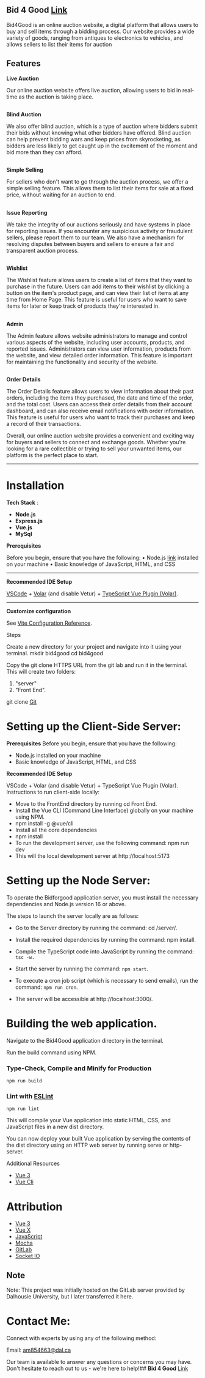 
## **Bid 4 Good** [Link](http://csci5308vm5.research.cs.dal.ca:5173/)

Bid4Good is an online auction website, a digital platform that allows users to buy and sell items through a bidding process. Our website provides a wide variety of goods, ranging from antiques to electronics to vehicles, and allows sellers to list their items for auction

## [](#features)Features

**[](#live-auction)Live Auction**

Our online auction website offers live auction, allowing users to bid in real-time as the auction is taking place.

## [](#blind-auction)

**Blind Auction**

We also offer blind auction, which is a type of auction where bidders submit their bids without knowing what other bidders have offered. Blind auction can help prevent bidding wars and keep prices from skyrocketing, as bidders are less likely to get caught up in the excitement of the moment and bid more than they can afford.

## [](#simple-selling)

**Simple Selling**

For sellers who don't want to go through the auction process, we offer a simple selling feature. This allows them to list their items for sale at a fixed price, without waiting for an auction to end.

## [](#issue-reporting)

**Issue Reporting**

We take the integrity of our auctions seriously and have systems in place for reporting issues. If you encounter any suspicious activity or fraudulent sellers, please report them to our team. We also have a mechanism for resolving disputes between buyers and sellers to ensure a fair and transparent auction process.

## [](#wishlist)

**Wishlist**

The Wishlist feature allows users to create a list of items that they want to purchase in the future. Users can add items to their wishlist by clicking a button on the item's product page, and can view their list of items at any time from Home Page. This feature is useful for users who want to save items for later or keep track of products they're interested in.

## [](#admin)

**Admin**

The Admin feature allows website administrators to manage and control various aspects of the website, including user accounts, products, and reported issues. Administrators can view user information, products from the website, and view detailed order information. This feature is important for maintaining the functionality and security of the website.

## [](#order-details)

**Order Details**

The Order Details feature allows users to view information about their past orders, including the items they purchased, the date and time of the order, and the total cost. Users can access their order details from their account dashboard, and can also receive email notifications with order information. This feature is useful for users who want to track their purchases and keep a record of their transactions.

Overall, our online auction website provides a convenient and exciting way for buyers and sellers to connect and exchange goods. Whether you're looking for a rare collectible or trying to sell your unwanted items, our platform is the perfect place to start.
<hr>

# [](#installation)Installation



**Tech Stack** : 
- **Node.js** 
- **Express.js**
- **Vue.js**
- **MySql**

**Prerequisites**

Before you begin, ensure that you have the following: • Node.js [link](https://nodejs.org/en/download) installed on your machine • Basic knowledge of JavaScript, HTML, and CSS

<hr>

**Recommended IDE Setup**

[VSCode](https://code.visualstudio.com/) + [Volar](https://marketplace.visualstudio.com/items?itemName=Vue.volar) (and disable Vetur) + [TypeScript Vue Plugin (Volar)](https://marketplace.visualstudio.com/items?itemName=Vue.vscode-typescript-vue-plugin).

<hr>

**Customize configuration**

See [Vite Configuration Reference](https://vitejs.dev/config/).

Steps

Create a new directory for your project and navigate into it using your terminal. mkdir bid4good cd bid4good

Copy the git clone HTTPS URL from the git lab and run it in the terminal. This will create two folders:

1.  "server"
2.  "Front End".

git clone [Git](https://git.cs.dal.ca/courses/2023-winter/csci-5308/group05)


# Setting up the Client-Side Server:

**Prerequisites**
Before you begin, ensure that you have the following: 
- Node.js installed on your machine 
- Basic knowledge of JavaScript, HTML, and CSS

**Recommended IDE Setup**

VSCode + Volar (and disable Vetur) + TypeScript Vue Plugin (Volar).
Instructions to run client-side locally:
- Move to the FrontEnd directory by running cd Front End.
- Install the Vue CLI (Command Line Interface) globally on your machine using NPM.
- npm install -g @vue/cli 
- Install all the core dependencies
- npm install
- To run the development server, use the following command: npm run dev
- This will the local development server at http://localhost:5173

# [](#setting-up-the-back-end)Setting up the Node Server:

To operate the Bidforgood application server, you must install the necessary dependencies and Node.js version 16 or above.

The steps to launch the server locally are as follows:

- Go to the Server directory by running the command: cd /server/.

- Install the required dependencies by running the command: npm install.

- Compile the TypeScript code into JavaScript by running the command: `tsc -w.`

- Start the server by running the command: `npm start`.

- To execute a cron job script (which is necessary to send emails), run the command: `npm run cron`.

- The server will be accessible at http://localhost:3000/.



# Building the web application.

Navigate to the Bid4Good application directory in the terminal.

Run the build command using NPM.

### [](#type-check-compile-and-minify-for-production)Type-Check, Compile and Minify for Production

`npm run build`

### [](#lint-with-eslint)Lint with [ESLint](https://eslint.org/)

`npm run lint`

This will compile your Vue application into static HTML, CSS, and JavaScript files in a new dist directory.

You can now deploy your built Vue application by serving the contents of the dist directory using an HTTP web server by running serve or http-server.

Additional Resources

-   [Vue 3](https://vuejs.org/guide/introduction.html)
-   [Vue Cli](https://cli.vuejs.org/guide/)

# [](#attribution)Attribution

-   [Vue 3](https://vuejs.org/guide/introduction.html)
-   [Vue X](https://vuex.vuejs.org/)
-   [JavaScript](https://developer.mozilla.org/en-US/docs/Web/javascript)
-   [Mocha](https://mochajs.org)
-   [GitLab](https://docs.gitlab.com/runner/)
-   [Socket IO](https://socket.io/docs/v4/)

## Note
Note: This project was initially hosted on the GitLab server provided by Dalhousie University, but I later transferred it here.


# [](#contact-me)Contact Me:

Connect with experts by using any of the following method:

Email: [am854663@dal.ca](mailto:am854663@dal.ca)

Our team is available to answer any questions or concerns you may have. Don't hesitate to reach out to us - we're here to help!## **Bid 4 Good** [Link](http://csci5308vm5.research.cs.dal.ca:5173/)


